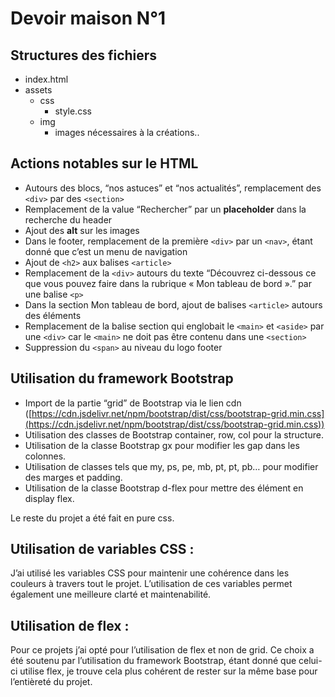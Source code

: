 # Devoir maison N°1

## Structures des fichiers

- index.html
- assets
    - css
        - style.css
    - img
        - images nécessaires à la créations..
    

## Actions notables sur le HTML

- Autours des blocs, “nos astuces” et “nos actualités”, remplacement des `<div>` par des `<section>`
- Remplacement de la value “Rechercher” par un **placeholder** dans la recherche du header
- Ajout des **alt** sur les images
- Dans le footer, remplacement de la première `<div>` par un `<nav>`, étant donné que c’est un menu de navigation
- Ajout de `<h2>` aux balises `<article>`
- Remplacement de la `<div>` autours du texte “Découvrez ci-dessous ce que vous pouvez faire dans la rubrique « Mon tableau de bord ».” par une balise `<p>`
- Dans la section Mon tableau de bord, ajout de balises `<article>` autours des éléments
- Remplacement de la balise section qui englobait le `<main>` et `<aside>` par une `<div>` car le `<main>` ne doit pas être contenu dans une `<section>`
- Suppression du `<span>` au niveau du logo footer

## Utilisation du framework Bootstrap

- Import de la partie “grid” de Bootstrap via le lien cdn ([https://cdn.jsdelivr.net/npm/bootstrap/dist/css/bootstrap-grid.min.css](https://cdn.jsdelivr.net/npm/bootstrap/dist/css/bootstrap-grid.min.css))
- Utilisation des classes de Bootstrap container, row, col pour la structure.
- Utilisation de la classe Bootstrap gx pour modifier les gap dans les colonnes.
- Utilisation de classes tels que  my, ps, pe, mb, pt, pt, pb… pour modifier des marges et padding.
- Utilisation de la classe Bootstrap d-flex pour mettre des élément en display flex.

Le reste du projet a été fait en pure css.

## Utilisation de variables CSS :

J’ai utilisé les variables CSS pour maintenir une cohérence dans les couleurs à travers tout le projet. L’utilisation de ces variables permet également une meilleure clarté et maintenabilité.

## Utilisation de flex :

Pour ce projets j’ai opté pour l’utilisation de flex et non de grid. Ce choix a été soutenu par l’utilisation du framework Bootstrap, étant donné que celui-ci utilise flex, je trouve cela plus cohérent de rester sur la même base pour l’entièreté du projet.